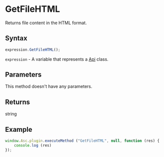 # GetFileHTML

Returns file content in the HTML format.

## Syntax

```javascript
expression.GetFileHTML();
```

`expression` - A variable that represents a [Api](Methods.md) class.

## Parameters

This method doesn't have any parameters.

## Returns

string

## Example

```javascript
window.Asc.plugin.executeMethod ("GetFileHTML", null, function (res) {
    console.log (res)
});
```
